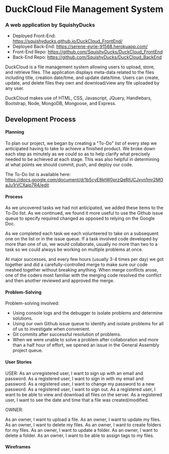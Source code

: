 # DuckCloud File Management System
### A web application by SquishyDucks

* Deployed Front-End: https://squishyducks.github.io/DuckCloud_FrontEnd/
* Deployed Back-End: https://serene-eyrie-91568.herokuapp.com/
* Front-End Repo: https://github.com/SquishyDucks/DuckCloud_FrontEnd
* Back-End Repo: https://github.com/SquishyDucks/DuckCloud_BackEnd

DuckCloud is a file management system allowing users to upload, store, and retrieve files. The application displays meta-data related to the files including title, creation date/time, and update date/time. Users can create, update, and delete files they own and download/view any file uploaded by any user.

DuckCloud makes use of HTML, CSS, Javascript, JQuery, Handlebars, Bootstrap, Node, MongoDB, Mongoose, and Express.

## Development Process

#### Planning

To plan our project, we began by creating a "To-Do" list of every step we
anticipated having to take to achieve a finished product. We broke down each
step as minutely as we could so as to help clarify what precisely needed to
be achieved at each stage. This was also helpful in determining at what points
we should commit, push, and deploy our code.

The To-Do list is available here:
https://docs.google.com/document/d/1b5cyE8ktW0przQeRlUCJxyn1mr2MOaJu1rVCXaip7R4/edit

#### Process

As we uncovered tasks we had not anticipated, we added these items to the
To-Do list. As we continued, we found it more useful to use the Github issue
queue to specify required changed as opposed to relying on the Google Doc.

As we completed each task we each volunteered to take on a subsequent one on
the list or in the issue queue. If a task involved code developed by more than
one of us, we would collaborate, usually no more than two to a task so we could
always be working on multiple problems at once.

At major successes, and every few hours (usually 3-4 times per day) we got
together and did a carefully-controlled merge to make sure our code meshed
together without breaking anything. When merge conflicts arose, one of the
coders most familiar with the merging code resolved the conflict and then
another reviewed and approved the merge.

#### Problem-Solving

Problem-solving involved:

* Using console logs and the debugger to isolate problems and determine solutions.
* Using our own Github issue queue to identify and isolate problems for all of us to investigate when convenient.
* Git commits after successful resolution of problems.
* When we were unable to solve a problem after collaboration and more than a
half hour of effort, we opened an issue in the General Assembly project queue.

#### User Stories

USER:
As an unregistered user, I want to sign up with an email and password.
As a registered user, I want to sign in with my email and password.
As a registered user, I want to change my password to a new password.
As a registered user, I want to sign out.
As a registered user, I want to be able to view and download all files on the server.
As a registered user, I want to see the date and time that a file was created/modified.

OWNER:

As an owner, I want to upload a file.
As an owner, I want to update my files.
As an owner, I want to delete my files.
As an owner, I want to create folders for my files.
As an owner, I want to update a folder.
As an owner, I want to delete a folder.
As an owner, I want to be able to assign tags to my files.

#### Wireframes
